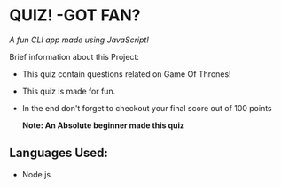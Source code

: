 # QUIZ! -GOT FAN? 

*A fun CLI app made using JavaScript!*

Brief information about this Project:

- This quiz contain questions related on Game Of Thrones!

- This quiz is made for fun.

- In the end don't forget to checkout your final score out of 100 points

  **Note: An Absolute beginner made this quiz**

## Languages Used:
 - Node.js

